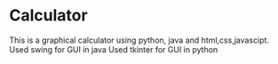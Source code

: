 # Calculator
This is a graphical calculator using python, java and html,css,javascipt.
Used swing for GUI in java
Used tkinter for GUI in python
